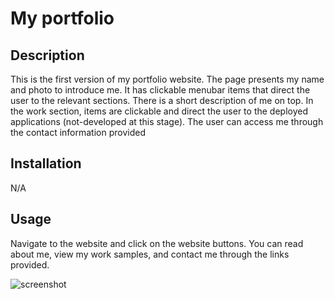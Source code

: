 # My portfolio

## Description

This is the first version of my portfolio website. The page presents my name and photo to introduce me. It has clickable menubar items that direct the user to the relevant sections. There is a short description of me on top. In the work section, items are clickable and direct the user to the deployed applications (not-developed at this stage). The user can access me through the contact information provided


## Installation

N/A

## Usage

Navigate to the website and click on the website buttons. You can read about me, view my work samples, and contact me through the links provided.

![screenshot](https://github.com/AshivaA/my-portfolio/assets/136107176/6a539e9d-0c57-4d8d-baf9-eb9c50dfa756)
